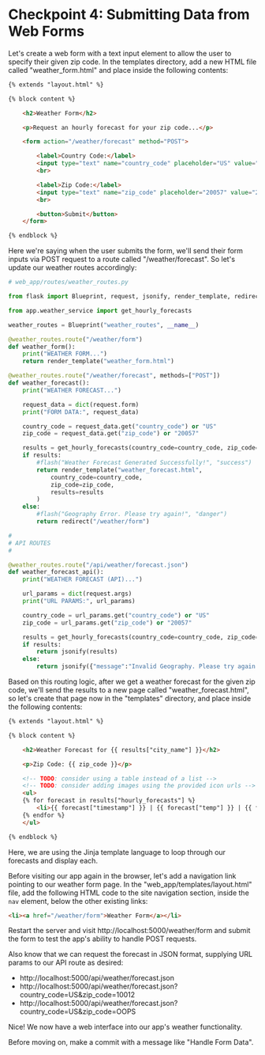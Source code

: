# Checkpoint 4: Submitting Data from Web Forms

Let's create a web form with a text input element to allow the user to specify their given zip code. In the templates directory, add a new HTML file called "weather_form.html" and place inside the following contents:

```html
{% extends "layout.html" %}

{% block content %}

    <h2>Weather Form</h2>

    <p>Request an hourly forecast for your zip code...</p>

    <form action="/weather/forecast" method="POST">

        <label>Country Code:</label>
        <input type="text" name="country_code" placeholder="US" value="US">
        <br>

        <label>Zip Code:</label>
        <input type="text" name="zip_code" placeholder="20057" value="20057">
        <br>

        <button>Submit</button>
    </form>

{% endblock %}
```

Here we're saying when the user submits the form, we'll send their form inputs via POST request to a route called "/weather/forecast". So let's update our weather routes accordingly:

```py
# web_app/routes/weather_routes.py

from flask import Blueprint, request, jsonify, render_template, redirect, flash

from app.weather_service import get_hourly_forecasts

weather_routes = Blueprint("weather_routes", __name__)

@weather_routes.route("/weather/form")
def weather_form():
    print("WEATHER FORM...")
    return render_template("weather_form.html")

@weather_routes.route("/weather/forecast", methods=["POST"])
def weather_forecast():
    print("WEATHER FORECAST...")

    request_data = dict(request.form)
    print("FORM DATA:", request_data)

    country_code = request_data.get("country_code") or "US"
    zip_code = request_data.get("zip_code") or "20057"

    results = get_hourly_forecasts(country_code=country_code, zip_code=zip_code)
    if results:
        #flash("Weather Forecast Generated Successfully!", "success")
        return render_template("weather_forecast.html",
            country_code=country_code,
            zip_code=zip_code,
            results=results
        )
    else:
        #flash("Geography Error. Please try again!", "danger")
        return redirect("/weather/form")

#
# API ROUTES
#

@weather_routes.route("/api/weather/forecast.json")
def weather_forecast_api():
    print("WEATHER FORECAST (API)...")

    url_params = dict(request.args)
    print("URL PARAMS:", url_params)

    country_code = url_params.get("country_code") or "US"
    zip_code = url_params.get("zip_code") or "20057"

    results = get_hourly_forecasts(country_code=country_code, zip_code=zip_code)
    if results:
        return jsonify(results)
    else:
        return jsonify({"message":"Invalid Geography. Please try again."}), 404

```

Based on this routing logic, after we get a weather forecast for the given zip code, we'll send the results to a new page called "weather_forecast.html", so let's create that page now in the "templates" directory, and place inside the following contents:

```html
{% extends "layout.html" %}

{% block content %}

    <h2>Weather Forecast for {{ results["city_name"] }}</h2>

    <p>Zip Code: {{ zip_code }}</p>

    <!-- TODO: consider using a table instead of a list -->
    <!-- TODO: consider adding images using the provided icon urls -->
    <ul>
    {% for forecast in results["hourly_forecasts"] %}
        <li>{{ forecast["timestamp"] }} | {{ forecast["temp"] }} | {{ forecast["conditions"].upper() }}</li>
    {% endfor %}
    </ul>

{% endblock %}
```

Here, we are using the Jinja template language to loop through our forecasts and display each.

Before visiting our app again in the browser, let's add a navigation link pointing to our weather form page. In the "web_app/templates/layout.html" file, add the following HTML code to the site navigation section, inside the `nav` element, below the other existing links:

```html
<li><a href="/weather/form">Weather Form</a></li>
```

Restart the server and visit http://localhost:5000/weather/form and submit the form to test the app's ability to handle POST requests.

Also know that we can request the forecast in JSON format, supplying URL params to our API route as desired:
  + http://localhost:5000/api/weather/forecast.json
  + http://localhost:5000/api/weather/forecast.json?country_code=US&zip_code=10012
  + http://localhost:5000/api/weather/forecast.json?country_code=US&zip_code=OOPS

Nice! We now have a web interface into our app's weather functionality.

Before moving on, make a commit with a message like "Handle Form Data".
